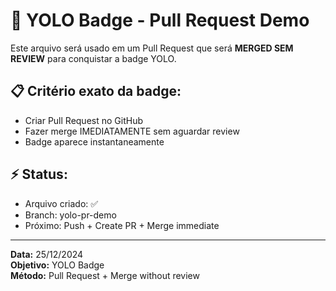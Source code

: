 # 🎲 YOLO Badge - Pull Request Demo

Este arquivo será usado em um Pull Request que será **MERGED SEM REVIEW** para conquistar a badge YOLO.

## 📋 Critério exato da badge:
- Criar Pull Request no GitHub
- Fazer merge IMEDIATAMENTE sem aguardar review
- Badge aparece instantaneamente

## ⚡ Status:
- Arquivo criado: ✅
- Branch: yolo-pr-demo
- Próximo: Push + Create PR + Merge immediate

---

**Data:** 25/12/2024  
**Objetivo:** YOLO Badge  
**Método:** Pull Request + Merge without review 